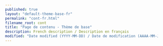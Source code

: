 ```yaml
---
published: true
layout: "default-theme-base-fr"
permalink: "cont-fr.html"
filename_root: cont
title: "Page de contenu - Thème de base"
description: French description / Description en français
modified: "Date modified (YYYY-MM-DD) / Date de modification (AAAA-MM-JJ)"
---
```


